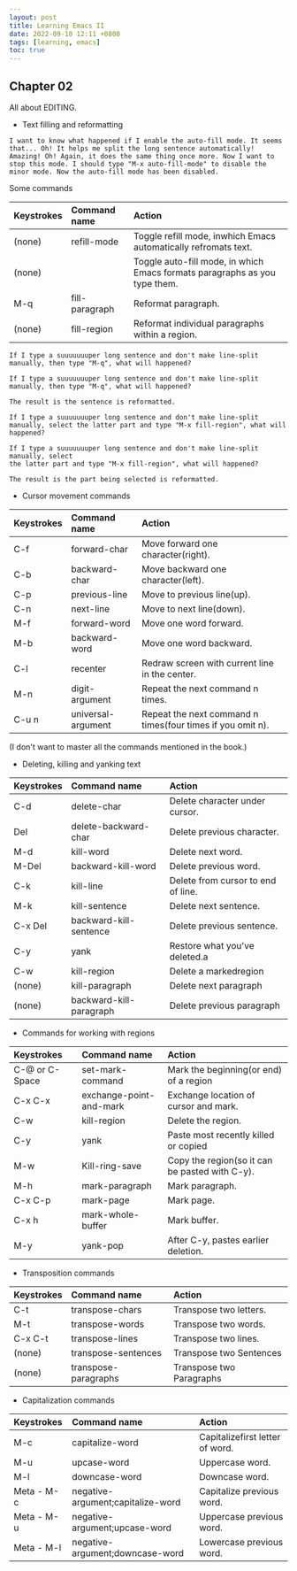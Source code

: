 ```yaml
---
layout: post
title: Learning Emacs II
date: 2022-09-10 12:11 +0800
tags: [learning, emacs]
toc: true
---
```

## Chapter 02
All about EDITING.

- Text filling and reformatting 
```
I want to know what happened if I enable the auto-fill mode. It seems
that... Oh! It helps me split the long sentence automatically!
Amazing! Oh! Again, it does the same thing once more. Now I want to
stop this mode. I should type "M-x auto-fill-mode" to disable the
minor mode. Now the auto-fill mode has been disabled.
```
Some commands

|Keystrokes|Command name| Action|
|:---|:---|:---|
|(none)| refill-mode| Toggle refill mode, inwhich Emacs automatically refromats text.|
|(none)| | Toggle auto-fill mode, in which Emacs formats paragraphs as you type them.|
|M-q| fill-paragraph| Reformat paragraph.|
|(none)| fill-region| Reformat individual paragraphs within a region.|


```
If I type a suuuuuuuper long sentence and don't make line-split manually, then type "M-q", what will happened?

If I type a suuuuuuuper long sentence and don't make line-split
manually, then type "M-q", what will happened?

The result is the sentence is reformatted.

If I type a suuuuuuuper long sentence and don't make line-split manually, select the latter part and type "M-x fill-region", what will happened?

If I type a suuuuuuuper long sentence and don't make line-split manually, select
the latter part and type "M-x fill-region", what will happened?

The result is the part being selected is reformatted.

```
- Cursor movement commands

|Keystrokes|Command name| Action|
|:---|:---|:---|
|C-f| forward-char| Move forward one character(right).|
|C-b| backward-char| Move backward one character(left).|
|C-p| previous-line| Move to previous line(up).|
|C-n| next-line| Move to next line(down).|
|M-f| forward-word| Move one word forward.|
|M-b| backward-word| Move one word backward.|
|C-l| recenter| Redraw screen with current line in the center.|
|M-n| digit-argument| Repeat the next command n times.|
|C-u n| universal-argument| Repeat the next command n times(four times if you omit n).|

(I don't want to master all the commands mentioned in the book.)

- Deleting, killing and yanking text

|Keystrokes|Command name| Action|
|:---|:---|:---|
|C-d| delete-char| Delete character under cursor. |
|Del| delete-backward-char| Delete previous character.|
|M-d| kill-word| Delete next word.|
|M-Del| backward-kill-word| Delete previous word.|
|C-k| kill-line| Delete from cursor to end of line.|
|M-k| kill-sentence| Delete next sentence.|
|C-x Del| backward-kill-sentence| Delete previous sentence.|
|C-y| yank| Restore what you've deleted.a|
|C-w| kill-region| Delete a markedregion|n
|(none)| kill-paragraph| Delete next paragraph|
|(none)| backward-kill-paragraph| Delete previous paragraph|

- Commands for working with regions

|Keystrokes|Command name| Action|
|:---|:---|:---|
|C-@ or C-Space| set-mark-command| Mark the beginning(or end) of a region|
|C-x C-x| exchange-point-and-mark| Exchange location of cursor and mark.|
|C-w| kill-region| Delete the region.|
|C-y| yank| Paste most recently killed or copied|
|M-w| Kill-ring-save| Copy the region(so it can be pasted with C-y).|
|M-h| mark-paragraph| Mark paragraph.|
|C-x C-p| mark-page| Mark page.|
|C-x h| mark-whole-buffer| Mark buffer.|
|M-y| yank-pop| After C-y, pastes earlier deletion.|

- Transposition commands

|Keystrokes|Command name| Action|
|:---|:---|:---|
|C-t| transpose-chars| Transpose two letters.|
|M-t| transpose-words| Transpose two words.|
|C-x C-t| transpose-lines| Transpose two lines.|
|(none)| transpose-sentences| Transpose two Sentences|
|(none)| transpose-paragraphs| Transpose two Paragraphs|

- Capitalization commands

|Keystrokes|Command name| Action|
|:---|:---|:---|
|M-c| capitalize-word| Capitalizefirst letter of word.|
|M-u| upcase-word| Uppercase word.|
|M-l| downcase-word| Downcase word.|
|Meta - M-c| negative-argument;capitalize-word| Capitalize previous word.|
|Meta - M-u| negative-argument;upcase-word| Uppercase previous word.|
|Meta - M-l| negative-argument;downcase-word| Lowercase previous word.|

